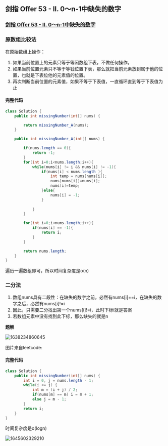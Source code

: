 ## 剑指 Offer 53 - II. 0～n-1中缺失的数字

### [剑指 Offer 53 - II. 0～n-1中缺失的数字](https://leetcode-cn.com/problems/que-shi-de-shu-zi-lcof/)

### 原数组比较法

在原始数组上操作：

1. 如果当前位置上的元素只等于等闲数组下表，不做任何操作。
2. 如果当前位置元素只不等于等钱位置下表，那么就把当前元素放到属于他的位置，也就是下表位他的元素值的位置。
3. 再次判断当前位置的元素值，如果不等于下表值，一直循环直到等于下表值为止

#### 完整代码

~~~ java
class Solution {
    public int missingNumber(int[] nums) {

        return missingNumber_A(nums);
    }

    public int missingNumber_A(int[] nums) {

        if(nums.length == 0){
            return -1;
        }
        for(int i=0;i<nums.length;i++){
            while(nums[i] != i && nums[i] != -1){
                if(nums[i] < nums.length ){
                    int temp = nums[nums[i]];
                    nums[nums[i]]=nums[i];
                    nums[i]=temp;
                }else{
                    nums[i] = -1;
                }
                
            }
        }

        for(int i=0;i<nums.length;i++){
            if(nums[i] == -1){
                return i;
            }
        }

        return nums.length;
    }
}
~~~

遍历一遍数组即可，所以时间复杂度是o(n)

### 二分法

1. 数组nums具有二段性：在缺失的数字之前，必然有nums[i]==i，在缺失的数字之后，必然有nums[i]!=i
2. 因此，只需要二分找出第一个nums[i]!=i，此时下标i就是答案
3. 若数组元素中没有找到此下标，那么缺失的就是n

**题解**

![1638234860645](https://tprzfbucket.oss-cn-beijing.aliyuncs.com/hadoop/202202/23/153537-2538.png)

图片来自leetcode:

#### 完整代码

~~~ java
class Solution {
    public int missingNumber(int[] nums) {
        int i = 0, j = nums.length - 1;
        while(i <= j) {
            int m = (i + j) / 2;
            if(nums[m] == m) i = m + 1;
            else j = m - 1;
        }
        return i;
    }
}
~~~

时间复杂度是o(logn)

![1645602329210](https://tprzfbucket.oss-cn-beijing.aliyuncs.com/hadoop/202202/23/154530-231272.png)